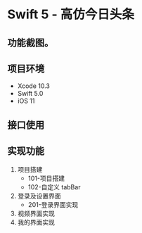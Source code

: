 # Swift 5 - 高仿今日头条

## 功能截图。

## 项目环境

- Xcode 10.3
- Swift 5.0
- iOS 11

## 接口使用

## 实现功能

1. 项目搭建
    - 101-项目搭建
    - 102-自定义 tabBar
2. 登录及设置界面
    - 201-登录界面实现
3. 视频界面实现
4. 我的界面实现

   
